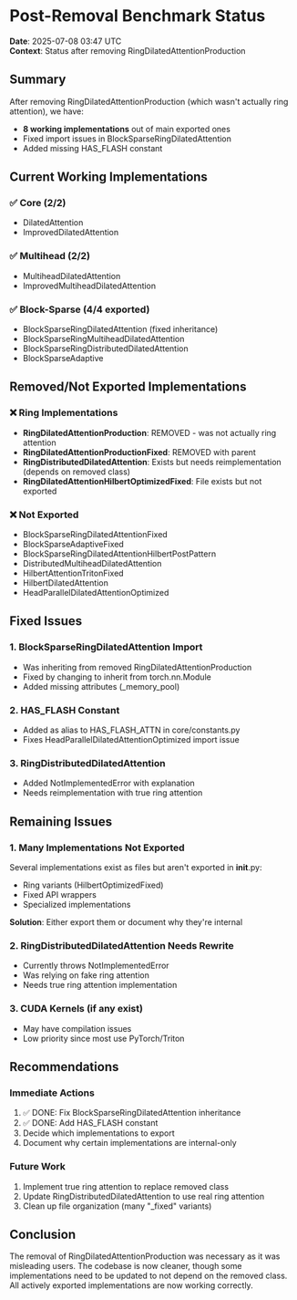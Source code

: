 # Post-Removal Benchmark Status

**Date**: 2025-07-08 03:47 UTC  
**Context**: Status after removing RingDilatedAttentionProduction

## Summary

After removing RingDilatedAttentionProduction (which wasn't actually ring attention), we have:
- **8 working implementations** out of main exported ones
- Fixed import issues in BlockSparseRingDilatedAttention
- Added missing HAS_FLASH constant

## Current Working Implementations

### ✅ Core (2/2)
- DilatedAttention
- ImprovedDilatedAttention

### ✅ Multihead (2/2)
- MultiheadDilatedAttention
- ImprovedMultiheadDilatedAttention

### ✅ Block-Sparse (4/4 exported)
- BlockSparseRingDilatedAttention (fixed inheritance)
- BlockSparseRingMultiheadDilatedAttention
- BlockSparseRingDistributedDilatedAttention
- BlockSparseAdaptive

## Removed/Not Exported Implementations

### ❌ Ring Implementations
- **RingDilatedAttentionProduction**: REMOVED - was not actually ring attention
- **RingDilatedAttentionProductionFixed**: REMOVED with parent
- **RingDistributedDilatedAttention**: Exists but needs reimplementation (depends on removed class)
- **RingDilatedAttentionHilbertOptimizedFixed**: File exists but not exported

### ❌ Not Exported
- BlockSparseRingDilatedAttentionFixed
- BlockSparseAdaptiveFixed
- BlockSparseRingDilatedAttentionHilbertPostPattern
- DistributedMultiheadDilatedAttention
- HilbertAttentionTritonFixed
- HilbertDilatedAttention
- HeadParallelDilatedAttentionOptimized

## Fixed Issues

### 1. **BlockSparseRingDilatedAttention Import**
- Was inheriting from removed RingDilatedAttentionProduction
- Fixed by changing to inherit from torch.nn.Module
- Added missing attributes (_memory_pool)

### 2. **HAS_FLASH Constant**
- Added as alias to HAS_FLASH_ATTN in core/constants.py
- Fixes HeadParallelDilatedAttentionOptimized import issue

### 3. **RingDistributedDilatedAttention**
- Added NotImplementedError with explanation
- Needs reimplementation with true ring attention

## Remaining Issues

### 1. **Many Implementations Not Exported**
Several implementations exist as files but aren't exported in __init__.py:
- Ring variants (HilbertOptimizedFixed)
- Fixed API wrappers
- Specialized implementations

**Solution**: Either export them or document why they're internal

### 2. **RingDistributedDilatedAttention Needs Rewrite**
- Currently throws NotImplementedError
- Was relying on fake ring attention
- Needs true ring attention implementation

### 3. **CUDA Kernels** (if any exist)
- May have compilation issues
- Low priority since most use PyTorch/Triton

## Recommendations

### Immediate Actions
1. ✅ DONE: Fix BlockSparseRingDilatedAttention inheritance
2. ✅ DONE: Add HAS_FLASH constant
3. Decide which implementations to export
4. Document why certain implementations are internal-only

### Future Work
1. Implement true ring attention to replace removed class
2. Update RingDistributedDilatedAttention to use real ring attention
3. Clean up file organization (many "_fixed" variants)

## Conclusion

The removal of RingDilatedAttentionProduction was necessary as it was misleading users. The codebase is now cleaner, though some implementations need to be updated to not depend on the removed class. All actively exported implementations are now working correctly.